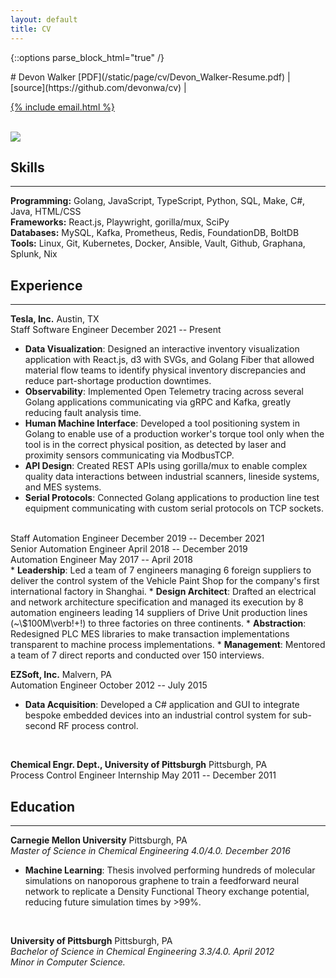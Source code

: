 ```yaml
---
layout: default
title: CV
---
```


{::options parse_block_html="true" /}
<div class="cv">
<div class="row">
<div class="col-xs-8">
<div class="text-left">
# Devon Walker
[PDF](/static/page/cv/Devon_Walker-Resume.pdf)
&#124;
[source](https://github.com/devonwa/cv)
&#124;

<a href="mailto:{% include email.html %}">{% include email.html %}</a>
<br />
<br />
</div>
</div>
<div class="col-xs-4">
<img class="img-responsive img-circle cv-pic" src="../static/image/profile_pic.png" />
</div>
</div>

## Skills
<hr>

**Programming:** Golang, JavaScript, TypeScript, Python, SQL, Make, C\#, Java, HTML/CSS<br />
**Frameworks:** React.js, Playwright, gorilla/mux, SciPy<br />
**Databases:** MySQL, Kafka, Prometheus, Redis, FoundationDB, BoltDB<br />
**Tools:** Linux, Git, Kubernetes, Docker, Ansible, Vault, Github, Graphana, Splunk, Nix<br />


## Experience
<hr>

**Tesla, Inc.** <span class="pull-right">Austin, TX</span><br />
Staff Software Engineer <span class="pull-right">December 2021 -- Present</span><br />
* <b>Data Visualization</b>: Designed an interactive inventory visualization application with React.js, d3 with SVGs, and Golang Fiber that allowed material flow teams to identify physical inventory discrepancies and reduce part-shortage production downtimes.
* <b>Observability</b>: Implemented Open Telemetry tracing across several Golang applications communicating via gRPC and Kafka, greatly reducing fault analysis time.
* <b>Human Machine Interface</b>: Developed a tool positioning system in Golang to enable use of a production worker's torque tool only when the tool is in the correct physical position, as detected by laser and proximity sensors communicating via ModbusTCP.
* <b>API Design</b>: Created REST APIs using gorilla/mux to enable complex quality data interactions between industrial scanners, lineside systems, and MES systems.
* <b>Serial Protocols</b>: Connected Golang applications to production line test equipment communicating with custom serial protocols on TCP sockets.
</br>
Staff Automation Engineer <span class="pull-right">December 2019 -- December 2021</span><br />
Senior Automation Engineer <span class="pull-right">April 2018 -- December 2019</span><br />
Automation Engineer <span class="pull-right">May 2017 -- April 2018</span><br />
* <b>Leadership</b>: Led a team of 7 engineers managing 6 foreign suppliers to deliver the control system of the Vehicle Paint Shop for the company's first international factory in Shanghai.
* <b>Design Architect</b>: Drafted an electrical and network architecture specification and managed its execution by 8 automation engineers leading 14 suppliers of Drive Unit production lines (~\$100M\verb!+!) to three factories on three continents.
* <b>Abstraction</b>: Redesigned PLC MES libraries to make transaction implementations transparent to machine process implementations.
* <b>Management</b>: Mentored a team of 7 direct reports and conducted over 150 interviews.
</br>

<!-- 
<br />
-->

**EZSoft, Inc.** <span class="pull-right">Malvern, PA</span><br />
Automation Engineer <span class="pull-right">October 2012 -- July 2015</span><br />
* <b>Data Acquisition</b>: Developed a C\# application and GUI to integrate bespoke embedded devices into an industrial control system for sub-second RF process control.
</br>

<!-- 
<br />
-->

**Chemical Engr. Dept., University of Pittsburgh** <span class="pull-right">Pittsburgh, PA</span><br />
Process Control Engineer Internship <span class="pull-right">May 2011 -- December 2011</span><br />

<!-- 
-->


<!-- 
## Research
<hr>

 
-->

## Education
<hr>

**Carnegie Mellon University** <span class="pull-right">Pittsburgh, PA</span><br />
*Master of Science in Chemical Engineering 4.0/4.0. <span class="pull-right">December 2016*</span><br />

* **Machine Learning**: Thesis involved performing hundreds of molecular simulations on nanoporous graphene to train a feedforward neural network to replicate a Density Functional Theory exchange potential, reducing future simulation times by >99\%.

<br />

**University of Pittsburgh** <span class="pull-right">Pittsburgh, PA</span><br />
*Bachelor of Science in Chemical Engineering 3.3/4.0. <span class="pull-right">April 2012*</span><br />
*Minor in Computer Science.*<br />

<br />


</div>